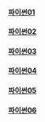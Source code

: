 #### [파이썬01](/python/python01.md)

#### [파이썬02](/python/python02.md)

#### [파이썬03](/python/python03.md)

#### [파이썬04](/python/python04.md)

#### [파이썬05](/python/python05.md)

#### [파이썬06](/python/python06.md)